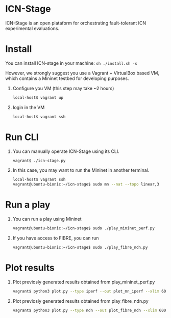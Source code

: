 # ICN-Stage

ICN-Stage is an open plataform for orchestrating fault-tolerant ICN experimental evaluations.

# Install
You can install ICN-stage in your machine:
    ```sh
    ./install.sh -s
    ```   

However, we strongly suggest you use a Vagrant + VirtualBox based VM, which contains a Mininet testbed for developing purposes.

1. Configure you VM (this step may take ~2 hours)
    ```sh
    local-host$ vagrant up 
    ```

2. login in the VM    
    ```sh
    local-host$ vagrant ssh 
    ```


# Run CLI
1. You can manually operate ICN-Stage using its CLI. 
    ```sh
    vagrant$ ./icn-stage.py
    ```
    
    
    
2. In this case, you may want to run the Mininet in another terminal.
    ```sh
    local-host$ vagrant ssh 
    vagrant@ubuntu-bionic:~/icn-stage$ sudo mn --nat --topo linear,3
     ```
     
# Run a play    
1. You can run a play using Mininet
    ```sh
    vagrant@ubuntu-bionic:~/icn-stage$ sudo ./play_mininet_perf.py
    ```
    
2. If you have access to FIBRE, you can run
    ```sh
    vagrant@ubuntu-bionic:~/icn-stage$ sudo ./play_fibre_ndn.py
    ```



# Plot results
1. Plot previosly generated results obtained from play_mininet_perf.py
    ```sh
    vagrant$ python3 plot.py --type iperf --out plot_mn_iperf --xlim 600 --ylim 1.0 results_acm_icn/results_*
    ```
    
2. Plot previosly generated results obtained from play_fibre_ndn.py
    ```sh
    vagrant$ python3 plot.py --type ndn --out plot_fibre_ndn --xlim 600 --ylim 10 results_acm_icn/ndn-traffic_results_*
    ```


[//]: # (These are reference links used in the body of this note and get stripped out when the markdown processor does its job. There is no need to format nicely because it shouldn't be seen. Thanks SO - http://stackoverflow.com/questions/4823468/store-comments-in-markdown-syntax)


   [dill]: <https://github.com/joemccann/dillinger>
   [git-repo-url]: <https://github.com/joemccann/dillinger.git>
   [john gruber]: <http://daringfireball.net>
   [df1]: <http://daringfireball.net/projects/markdown/>
   [markdown-it]: <https://github.com/markdown-it/markdown-it>
   [Ace Editor]: <http://ace.ajax.org>
   [node.js]: <http://nodejs.org>
   [Twitter Bootstrap]: <http://twitter.github.com/bootstrap/>
   [jQuery]: <http://jquery.com>
   [@tjholowaychuk]: <http://twitter.com/tjholowaychuk>
   [express]: <http://expressjs.com>
   [AngularJS]: <http://angularjs.org>
   [Gulp]: <http://gulpjs.com>

   [PlDb]: <https://github.com/joemccann/dillinger/tree/master/plugins/dropbox/README.md>
   [PlGh]: <https://github.com/joemccann/dillinger/tree/master/plugins/github/README.md>
   [PlGd]: <https://github.com/joemccann/dillinger/tree/master/plugins/googledrive/README.md>
   [PlOd]: <https://github.com/joemccann/dillinger/tree/master/plugins/onedrive/README.md>
   [PlMe]: <https://github.com/joemccann/dillinger/tree/master/plugins/medium/README.md>
   [PlGa]: <https://github.com/RahulHP/dillinger/blob/master/plugins/googleanalytics/README.md>
